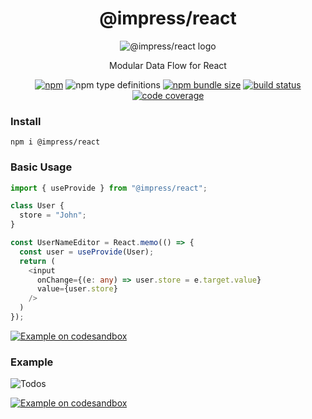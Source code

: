 <div align="center">

# @impress/react

![@impress/react logo](https://betula.github.io/impress/logo.png)

Modular Data Flow for React

[![npm](https://img.shields.io/npm/v/@impress/react?style=flat-square)](https://www.npmjs.com/package/@impress/react) ![npm type definitions](https://img.shields.io/npm/types/@impress/react?style=flat-square) [![npm bundle size](https://img.shields.io/bundlephobia/minzip/@impress/react?style=flat-square)](https://bundlephobia.com/result?p=@impress/react) [![build status](https://img.shields.io/github/workflow/status/betula/impress/Tests?style=flat-square)](https://github.com/betula/impress/actions?workflow=Tests) [![code coverage](https://img.shields.io/coveralls/github/betula/impress?style=flat-square)](https://coveralls.io/github/betula/impress)

</div>

### Install

`npm i @impress/react`

### Basic Usage

```typescript
import { useProvide } from "@impress/react";

class User {
  store = "John";
}

const UserNameEditor = React.memo(() => {
  const user = useProvide(User);
  return (
    <input
      onChange={(e: any) => user.store = e.target.value}
      value={user.store}
    />
  )
});
```

[![Example on codesandbox](https://codesandbox.io/static/img/play-codesandbox.svg)](https://codesandbox.io/s/github/betula/impress/tree/master/examples/basic-usage)

### Example

![Todos](https://betula.github.io/impress/todos2x.png)

[![Example on codesandbox](https://codesandbox.io/static/img/play-codesandbox.svg)](https://codesandbox.io/s/github/betula/impress/tree/master/examples/todos)
